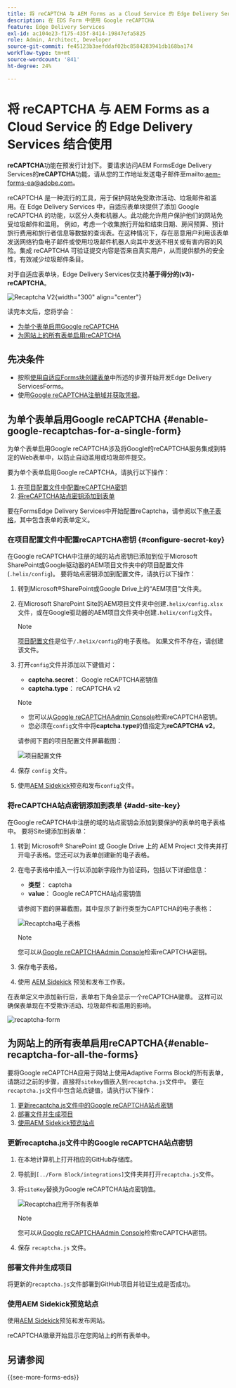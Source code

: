 ```yaml
---
title: 将 reCAPTCHA 与 AEM Forms as a Cloud Service 的 Edge Delivery Services 结合使用
description: 在 EDS Form 中使用 Google reCAPTCHA
feature: Edge Delivery Services
exl-id: ac104e23-f175-435f-8414-19847efa5825
role: Admin, Architect, Developer
source-git-commit: fe45123b3aefddaf02bc8584283941db168ba174
workflow-type: tm+mt
source-wordcount: '841'
ht-degree: 24%

---
```



# 将 reCAPTCHA 与 AEM Forms as a Cloud Service 的 Edge Delivery Services 结合使用

<span> **reCAPTCHA**&#x200B;功能在预发行计划下。 要请求访问AEM FormsEdge Delivery Services的&#x200B;**reCAPTCHA**&#x200B;功能，请从您的工作地址发送电子邮件至mailto:aem-forms-ea@adobe.com。</span>

reCAPTCHA 是一种流行的工具，用于保护网站免受欺诈活动、垃圾邮件和滥用。在 Edge Delivery Services 中，自适应表单块提供了添加 Google reCAPTCHA 的功能，以区分人类和机器人。此功能允许用户保护他们的网站免受垃圾邮件和滥用。
例如，考虑一个收集旅行开始和结束日期、房间预算、预计旅行费用和旅行者信息等数据的查询表。在这种情况下，存在恶意用户利用该表单发送网络钓鱼电子邮件或使用垃圾邮件机器人向其中发送不相关或有害内容的风险。集成 reCAPTCHA 可验证提交内容是否来自真实用户，从而提供额外的安全性，有效减少垃圾邮件条目。

<!-- ![Recaptcha Image](/help/edge/docs/forms/assets/recaptcha-image.png){width="300" align="center"} -->

对于自适应表单块，Edge Delivery Services仅支持&#x200B;**基于得分的(v3)-reCAPTCHA**。

![Recaptcha V2](/help/forms/assets/recaptcha-v2-invisible.png){width="300" align="center"}


读完本文后，您将学会：
* [为单个表单启用Google reCAPTCHA](#enable-google-recaptchas-for-a-single-form)
* [为网站上的所有表单启用reCAPTCHA](#enable-recaptcha-for-all-the-forms)

## 先决条件

* 按照[使用自适应Forms块创建表单](/help/edge/docs/forms/create-forms.md)中所述的步骤开始开发Edge Delivery ServicesForms。
* 使用[Google reCAPTCHA注册域并获取凭据](https://www.google.com/recaptcha/admin/create)。

## 为单个表单启用Google reCAPTCHA {#enable-google-recaptchas-for-a-single-form}

为单个表单启用Google reCAPTCHA涉及将Google的reCAPTCHA服务集成到特定的Web表单中，以防止自动滥用或垃圾邮件提交。

要为单个表单启用Google reCAPTCHA，请执行以下操作：
1. [在项目配置文件中配置reCAPTCHA密钥](#configure-secret-key)
1. [将reCAPTCHA站点密钥添加到表单](#add-site-key)

要在FormsEdge Delivery Services中开始配置reCaptcha，请参阅以下[电子表格](/help/edge/docs/forms/assets/recaptcha.xlsx)，其中包含表单的表单定义。

### 在项目配置文件中配置reCAPTCHA密钥 {#configure-secret-key}

在Google reCAPTCHA中注册的域的站点密钥已添加到位于Microsoft SharePoint或Google驱动器的AEM项目文件夹中的项目配置文件(`.helix/config`)。 要将站点密钥添加到配置文件，请执行以下操作：

1. 转到Microsoft®SharePoint或Google Drive上的“AEM项目”文件夹。
1. 在Microsoft SharePoint Site的AEM项目文件夹中创建`.helix/config.xlsx`文件，或在Google驱动器的AEM项目文件夹中创建`.helix/config`文件。

   >[!NOTE]
   >
   > [项目配置文件](https://www.aem.live/docs/configuration)是位于`/.helix/config`的电子表格。 如果文件不存在，请创建该文件。

1. 打开`config`文件并添加以下键值对：

   * **captcha.secret**： Google reCAPTCHA密钥值
   * **captcha.type**： reCAPTCHA v2

   >[!NOTE]
   >
   >  * 您可以从[Google reCAPTCHAAdmin Console](https://www.google.com/recaptcha/admin)检索reCAPTCHA密钥。
   >  * 您必须在`config`文件中将&#x200B;**captcha.type**&#x200B;的值指定为&#x200B;**reCAPTCHA v2**。

   请参阅下面的项目配置文件屏幕截图：

   ![项目配置文件](/help/forms/assets/recaptcha-config-file.png)

1. 保存 `config` 文件。

1. 使用[AEM Sidekick](https://www.aem.live/developer/tutorial#preview-and-publish-your-content)预览和发布`config`文件。

### 将reCAPTCHA站点密钥添加到表单 {#add-site-key}

在Google reCAPTCHA中注册的域的站点密钥会添加到要保护的表单的电子表格中。 要将Site键添加到表单：

1. 转到 Microsoft® SharePoint 或 Google Drive 上的 AEM Project 文件夹并打开电子表格。您还可以为表单创建新的电子表格。
1. 在电子表格中插入一行以添加新字段作为验证码，包括以下详细信息：
   * **类型**： captcha
   * **value**： Google reCAPTCHA站点密钥值

   请参阅下面的屏幕截图，其中显示了新行类型为CAPTCHA的电子表格：

   ![Recaptcha电子表格](/help/edge/docs/forms/assets/recaptcha-spreadsheet.png)

   >[!NOTE]
   >
   >  您可以从[Google reCAPTCHAAdmin Console](https://www.google.com/recaptcha/admin)检索reCAPTCHA密钥。

1. 保存电子表格。
1. 使用 [AEM Sidekick](https://www.aem.live/developer/tutorial#preview-and-publish-your-content) 预览和发布工作表。

在表单定义中添加新行后，表单右下角会显示一个reCAPTCHA徽章。 这样可以确保表单现在不受欺诈活动、垃圾邮件和滥用的影响。

![recaptcha-form](/help/edge/docs/forms/assets/recaptcha-form.png)

## 为网站上的所有表单启用reCAPTCHA{#enable-recaptcha-for-all-the-forms}

要将Google reCAPTCHA应用于网站上使用Adaptive Forms Block的所有表单，请跳过之前的步骤，直接将`sitekey`值嵌入到`recaptcha.js`文件中。 要在`recaptcha.js`文件中包含站点键值，请执行以下操作：

1. [更新recaptcha.js文件中的Google reCAPTCHA站点密钥](#1-update-google-recaptcha-site-key-in-recaptchajs-file)
1. [部署文件并生成项目](#2-deploy-the-file-and-build-the-project)
1. [使用AEM Sidekick预览站点](#3-preview-the-site-using-the-aem-sidekick)

### 更新recaptcha.js文件中的Google reCAPTCHA站点密钥

1. 在本地计算机上打开相应的GitHub存储库。
1. 导航到`[../Form Block/integrations]`文件夹并打开`recaptcha.js`文件。
1. 将`siteKey`替换为Google reCAPTCHA站点密钥值。

   ![Recaptcha应用于所有表单](/help/forms/assets/recaptcha-apply-to-all-forms.png)

   >[!NOTE]
   >
   >  您可以从[Google reCAPTCHAAdmin Console](https://www.google.com/recaptcha/admin)检索reCAPTCHA密钥。

1. 保存 `recaptcha.js` 文件。

### 部署文件并生成项目

将更新的`recaptcha.js`文件部署到GitHub项目并验证生成是否成功。

### 使用AEM Sidekick预览站点

使用[AEM Sidekick](https://www.aem.live/developer/tutorial#preview-and-publish-your-content)预览和发布网站。

reCAPTCHA徽章开始显示在您网站上的所有表单中。

## 另请参阅

{{see-more-forms-eds}}

